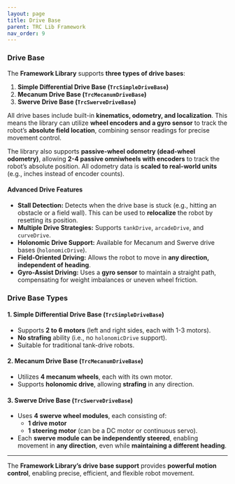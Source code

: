 ```yaml
---
layout: page
title: Drive Base
parent: TRC Lib Framework
nav_order: 9
---
```


### Drive Base  

The **Framework Library** supports **three types of drive bases**:

1. **Simple Differential Drive Base (`TrcSimpleDriveBase`)**  
2. **Mecanum Drive Base (`TrcMecanumDriveBase`)**  
3. **Swerve Drive Base (`TrcSwerveDriveBase`)**  

All drive bases include built-in **kinematics, odometry, and localization**. This means the library can utilize **wheel encoders and a gyro sensor** to track the robot’s **absolute field location**, combining sensor readings for precise movement control.  

The library also supports **passive-wheel odometry (dead-wheel odometry)**, allowing **2-4 passive omniwheels with encoders** to track the robot’s absolute position. All odometry data is **scaled to real-world units** (e.g., inches instead of encoder counts).  

#### **Advanced Drive Features**
- **Stall Detection:** Detects when the drive base is stuck (e.g., hitting an obstacle or a field wall). This can be used to **relocalize** the robot by resetting its position.  
- **Multiple Drive Strategies:** Supports `tankDrive`, `arcadeDrive`, and `curveDrive`.  
- **Holonomic Drive Support:** Available for Mecanum and Swerve drive bases (`holonomicDrive`).  
- **Field-Oriented Driving:** Allows the robot to move in **any direction, independent of heading**.  
- **Gyro-Assist Driving:** Uses a **gyro sensor** to maintain a straight path, compensating for weight imbalances or uneven wheel friction.

### **Drive Base Types**
#### **1. Simple Differential Drive Base (`TrcSimpleDriveBase`)**  
- Supports **2 to 6 motors** (left and right sides, each with 1-3 motors).  
- **No strafing** ability (i.e., no `holonomicDrive` support).  
- Suitable for traditional tank-drive robots.  

#### **2. Mecanum Drive Base (`TrcMecanumDriveBase`)**  
- Utilizes **4 mecanum wheels**, each with its own motor.  
- Supports **holonomic drive**, allowing **strafing** in any direction.  

#### **3. Swerve Drive Base (`TrcSwerveDriveBase`)**  
- Uses **4 swerve wheel modules**, each consisting of:  
  - **1 drive motor**  
  - **1 steering motor** (can be a DC motor or continuous servo).  
- Each **swerve module can be independently steered**, enabling movement in **any direction**, even while **maintaining a different heading**.

---
The **Framework Library’s drive base support** provides **powerful motion control**, enabling precise, efficient, and flexible robot movement.